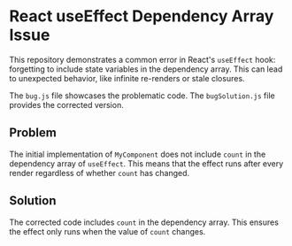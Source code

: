 # React useEffect Dependency Array Issue

This repository demonstrates a common error in React's `useEffect` hook: forgetting to include state variables in the dependency array.  This can lead to unexpected behavior, like infinite re-renders or stale closures. 

The `bug.js` file showcases the problematic code. The `bugSolution.js` file provides the corrected version.

## Problem

The initial implementation of `MyComponent` does not include `count` in the dependency array of `useEffect`. This means that the effect runs after every render regardless of whether `count` has changed.

## Solution

The corrected code includes `count` in the dependency array. This ensures the effect only runs when the value of `count` changes.